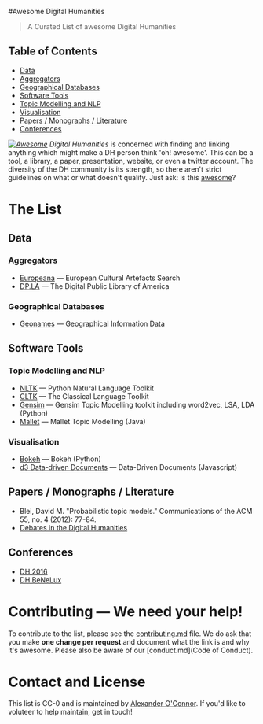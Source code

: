 #Awesome Digital Humanities

> A Curated List of awesome Digital Humanities

## Table of Contents

* [Data](#Data)
* [Aggregators](#Aggregators)
* [Geographical Databases](#Geographical-Databases)
* [Software Tools](#Software-Tools)
* [Topic Modelling and NLP](#Topic-Modelling-and-NLP)
* [Visualisation](#Visualisation) 
* [Papers / Monographs / Literature](#Papers-/-Monographs-/-Literature)
* [Conferences](#Conferences)


*[![Awesome](https://cdn.rawgit.com/sindresorhus/awesome/d7305f38d29fed78fa85652e3a63e154dd8e8829/media/badge.svg)](https://github.com/sindresorhus/awesome) Digital Humanities* is concerned with finding and linking anything which might make a DH person think 'oh! awesome'. This can be a tool, a library, a paper, presentation, website, or even a twitter account. The diversity of the DH community is its strength, so there aren't strict guidelines on what or what doesn't qualify. Just ask: is this [awesome](awesome.md)?

# The List

## Data

### Aggregators

* [Europeana](http://www.europeana.eu/portal/) &mdash; European Cultural Artefacts Search
* [DP.LA](https://dp.la/) &mdash; The Digital Public Library of America

### Geographical Databases

* [Geonames](http://www.geonames.org/) &mdash; Geographical Information Data

## Software Tools

### Topic Modelling and NLP 

* [NLTK](http://nltk.org) &mdash; Python Natural Language Toolkit
* [CLTK](http://cltk.org/) &mdash; The Classical Language Toolkit
* [Gensim](https://radimrehurek.com/gensim/) &mdash; Gensim Topic Modelling toolkit including word2vec, LSA, LDA (Python)
* [Mallet](http://mallet.cs.umass.edu/topics.php) &mdash; Mallet Topic Modelling (Java)

### Visualisation 

* [Bokeh](http://bokeh.pydata.org/en/latest/) &mdash; Bokeh (Python)
* [d3 Data-driven Documents](https://d3js.org/) &mdash; Data-Driven Documents (Javascript)

## Papers / Monographs / Literature

* Blei, David M. "Probabilistic topic models." Communications of the ACM 55, no. 4 (2012): 77-84.  
* [Debates in the Digital Humanities](http://dhdebates.gc.cuny.edu/)
 
## Conferences

* [DH 2016](http://dh2016.adho.org/)
* [DH BeNeLux](http://www.dhbenelux.org/)


# Contributing &mdash; We need your help!
To contribute to the list, please see the [contributing.md](contributing.md) file. We do ask that you make **one change per request** and document what the link is and why it's awesome. Please also be aware of our [conduct.md](Code of Conduct).

# Contact and License

This list is CC-0 and is maintained by [Alexander O'Connor](https://www.twitter.com/uberalex). If you'd like to voluteer to help maintain, get in touch!
